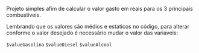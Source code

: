 Projeto simples afim de calcular o valor gasto em reais para os 3 principais combustiveis.

Lembrando que os valores são médios e estaticos no código, para alterar conforme o valor desejado é necessário mudar o valor das variaveis:

`$valueGasolina`
`$valueDiesel`
`$valueAlcool`